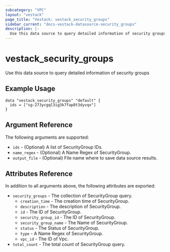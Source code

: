 ```yaml
---
subcategory: "VPC"
layout: "vestack"
page_title: "Vestack: vestack_security_groups"
sidebar_current: "docs-vestack-datasource-security_groups"
description: |-
  Use this data source to query detailed information of security groups
---
```

# vestack_security_groups
Use this data source to query detailed information of security groups
## Example Usage
```hcl
data "vestack_security_groups" "default" {
  ids = ["sg-273ycgql3ig3k7fap8t3dyvqx"]
}
```
## Argument Reference
The following arguments are supported:
* `ids` - (Optional) A list of SecurityGroup IDs.
* `name_regex` - (Optional) A Name Regex of SecurityGroup.
* `output_file` - (Optional) File name where to save data source results.

## Attributes Reference
In addition to all arguments above, the following attributes are exported:
* `security_groups` - The collection of SecurityGroup query.
  * `creation_time` - The creation time of SecurityGroup.
  * `description` - The description of SecurityGroup.
  * `id` - The ID of SecurityGroup.
  * `security_group_id` - The ID of SecurityGroup.
  * `security_group_name` - The Name of SecurityGroup.
  * `status` - The Status of SecurityGroup.
  * `type` - A Name Regex of SecurityGroup.
  * `vpc_id` - The ID of Vpc.
* `total_count` - The total count of SecurityGroup query.



